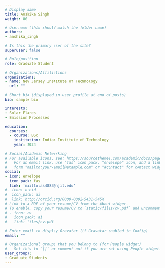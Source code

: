 ```yaml
---
# Display name
title: Anshika Singh 
weight: 80

# Username (this should match the folder name)
authors:
- anshika_singh

# Is this the primary user of the site?
superuser: false

# Role/position
role: Graduate Student 

# Organizations/Affiliations
organizations:
- name: New Jersey Institute of Technology
  url: ""

# Short bio (displayed in user profile at end of posts)
bio: sample bio

interests:
- Solar Flares
- Emission Processes

education:
  courses:
  - course: BSc  
    institution: Indian Institute of Technology
    year: 2024

# Social/Academic Networking
# For available icons, see: https://sourcethemes.com/academic/docs/page-builder/#icons
#   For an email link, use "fas" icon pack, "envelope" icon, and a link in the
#   form "mailto:your-email@example.com" or "#contact" for contact widget.
social:
- icon: envelope
  icon_pack: fas
  link: 'mailto:as4883@njit.edu'
#- icon: orcid 
#  icon_pack: ai
#  link: http://orcid.org/0000-0002-5431-545X 
# Link to a PDF of your resume/CV from the About widget.
# To enable, copy your resume/CV to `static/files/cv.pdf` and uncomment the lines below.
# - icon: cv
#   icon_pack: ai
#   link: files/cv.pdf

# Enter email to display Gravatar (if Gravatar enabled in Config)
email: ""

# Organizational groups that you belong to (for People widget)
#   Set this to `[]` or comment out if you are not using People widget.
user_groups:
- Graduate Students 
---
```


